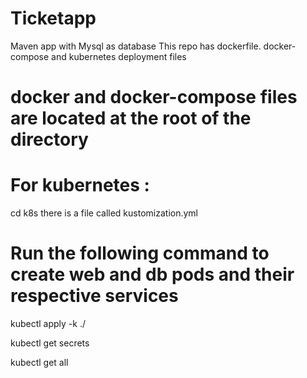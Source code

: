 # Ticketapp
Maven app with Mysql as database
This repo has dockerfile. docker-compose and kubernetes deployment files

# docker and docker-compose files are located at the root of the directory

# For kubernetes :
cd k8s
there is a file called kustomization.yml
# Run the following command to create web and db pods and their respective services
kubectl apply -k ./

kubectl get secrets

kubectl get all
